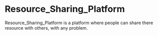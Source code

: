# Resource_Sharing_Platform
Resource_Sharing_Platform is a platform where people can share there resource with others, with any problem.
